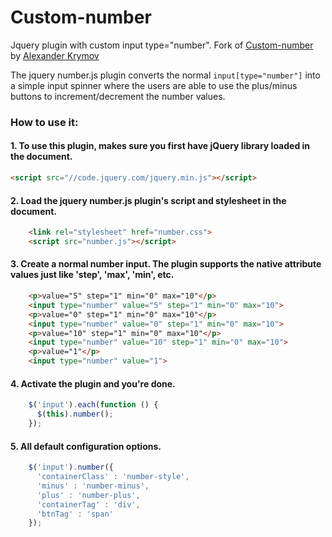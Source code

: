 # Custom-number
Jquery plugin with custom input type="number". 
Fork of [Custom-number](https://github.com/AlexandrKrymov/Custom-number) by [Alexander Krymov](https://github.com/AlexandrKrymov)

The jquery number.js plugin converts the normal `input[type="number"]` into a simple input spinner where the users are able to use the plus/minus buttons to increment/decrement the number values.

### How to use it:

#### 1. To use this plugin, makes sure you first have jQuery library loaded in the document.

```html
<script src="//code.jquery.com/jquery.min.js"></script>
```

#### 2. Load the jquery number.js plugin's script and stylesheet in the document.

```html
	<link rel="stylesheet" href="number.css">
	<script src="number.js"></script>
```

#### 3. Create a normal number input. The plugin supports the native attribute values just like 'step', 'max', 'min', etc.

```html
	<p>value="5" step="1" min="0" max="10"</p>
	<input type="number" value="5" step="1" min="0" max="10">
	<p>value="0" step="1" min="0" max="10"</p>
	<input type="number" value="0" step="1" min="0" max="10">
	<p>value="10" step="1" min="0" max="10"</p>
	<input type="number" value="10" step="1" min="0" max="10">
	<p>value="1"</p>
	<input type="number" value="1">
```

#### 4. Activate the plugin and you're done.

```js
	$('input').each(function () {
	  $(this).number();
	});
```

#### 5. All default configuration options.

```js
	$('input').number({
	  'containerClass' : 'number-style',
	  'minus' : 'number-minus',
	  'plus' : 'number-plus',
	  'containerTag' : 'div',
	  'btnTag' : 'span'
	});
```
